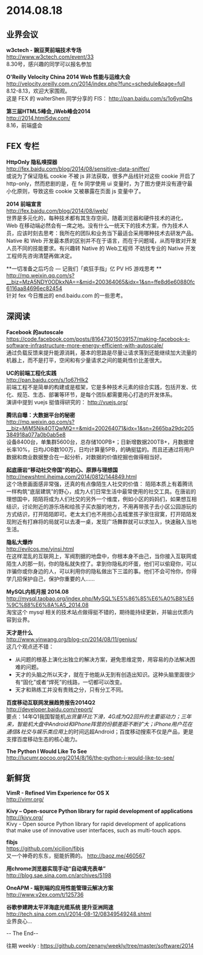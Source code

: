 2014.08.18
========

## 业界会议

**w3ctech - 豌豆荚前端技术专场**  
http://www.w3ctech.com/event/33  
8.30号，感兴趣的同学可以报名参加

**O'Reilly Velocity China 2014 Web 性能与运维大会**  
http://velocity.oreilly.com.cn/2014/index.php?func=schedule&page=full  
8.12-8.13，欢迎大家围观。  
这是 FEX 的 walterShen 同学分享的 FIS： http://pan.baidu.com/s/1o6ynQhs  

**第三届HTML5峰会_iWeb峰会2014**  
http://2014.html5dw.com/  
8.16，前端盛会  

## FEX 专栏

**HttpOnly 隐私嗅探器**  
http://fex.baidu.com/blog/2014/08/sensitive-data-sniffer/  
或说为了保证隐私 cookie 不被 js 非法获取，很多产品线针对这些 cookie 开启了 http-only，然而悲剧的是，在 fe 同学使用 ui 变量时，为了图方便并没有遵守最小化原则，导致这些 cookie 又被暴露在页面 js 变量中了。

**2014 前端宣言**  
http://fex.baidu.com/blog/2014/08/iweb/  
世界是多元化的，每种技术都有其生存空间，随着浏览器和硬件技术的进化，Web 在移动端必然会有一席之地。没有什么一统天下的技术方案，作为技术人员，应该时刻去思考：我所在的团队和业务当下最适合采用哪种技术去研发产品。  
Native 和 Web 开发最本质的区别并不在于语言，而在于问题域，从而导致对开发人员不同的技能要求。有兴趣转 Native 的 Web工程师 不妨找专业的 Native 开发工程师先咨询清楚再做决定。

**一切准备之后巧合 — 记我们「疯狂手指」亿 PV H5 游戏思考 **  
http://mp.weixin.qq.com/s?__biz=MzA5NDY0ODkxNA==&mid=200364065&idx=1&sn=ffe8d6e60880fc6116aa84696ec82454  
针对 fex 今日推出的 end.baidu.com 的一些思考。

## 深阅读

**Facebook 的autoscale**  
https://code.facebook.com/posts/816473015039157/making-facebook-s-software-infrastructure-more-energy-efficient-with-autoscale/  
通过负载反馈来提升能源消耗，基本的思路是尽量让请求落到还能继续加大流量的机器上，而不是打平，空闲和有少量请求之间的能耗性价比差很大。

**UC的前端工程化实践**  
http://pan.baidu.com/s/1o67Hlk2  
前端工程不是简单的构建或是框架，它是多种技术元素的综合实践，包括开发、优化、规范、生态、部署等环节，是每个团队都需要用心打造的开发体系。  
演讲中提到 vuejs 挺值得研究的： http://vuejs.org/

**腾讯自曝：大数据平台的秘密**  
http://mp.weixin.qq.com/s?__biz=MjM5Njk4OTQwMQ==&mid=200264071&idx=1&sn=2665ba29dc205384918a077a0b0ab5e8  
设备8400台，单集群5600台，总存储100PB+；日新增数据200TB+，月数据增长率10%，日均JOB数100万，日均计算量5PB，的确挺猛的。而且还通过将用户数据和商业数据整合在一起分析，对数据的价值挖掘也做得相当好。

**起底唐岩“移动社交帝国”的初心、原罪与理想国**  
http://newshtml.iheima.com/2014/0812/144849.html  
这个场景画面感非常强，还真的有点像陌生人社交的价值：
陌陌本质上有着腾讯一样构筑“底层建筑”的野心，成为人们日常生活中最常使用的社交工具。在唐岩的理想国中，陌陌将成为人们社交的另外一个维度，例如小区的妈妈们，如果想互相结识，讨论附近的游乐场和给孩子买衣服的地方，不用再带孩子去小区公园游玩的方式结识，打开陌陌即可。老太太们也不用担心去城里孩子家住寂寞，打开陌陌发现附近有打麻将的局就可以去凑一桌，发现广场舞群就可以求加入，快速融入当地生活。

**隐私大爆炸**  
http://evilcos.me/yinsi.html  
在这样混乱的互联网上，军阀割据的地盘中，你根本身不由己，当你接入互联网或陌生人的那一刻，你的隐私就失控了。拿到你隐私的坏蛋，他们可以偷窥你，可以诈骗你或你身边的人，可以利用你的隐私做出下三滥的事。他们不会可怜你，你得学几招保护自己，保护你重要的人……

**MySQL内核月报 2014.08**  
http://mysql.taobao.org/index.php/MySQL%E5%86%85%E6%A0%B8%E6%9C%88%E6%8A%A5_2014.08  
淘宝这个 mysql 相关的技术站点做得挺不错的，期待能持续更新，并输出优质内容到业界。

**天才是什么**  
http://www.yinwang.org/blog-cn/2014/08/11/genius/  
这几个观点还不错：
- 从问题的根基上演化出独立的解决方案，避免思维定势，用容易的办法解决困难的问题。
- 天才的头脑之所以天才，就在于他能从无到有创造出知识。这种头脑里面很少有“固化”或者“焊死”的线路，一切都可以改变。
- 天才和熟练工并没有贵贱之分，只有分工不同。

**百度移动互联网发展趋势报告2014Q2**  
http://developer.baidu.com/report/  
要点：14年Q1我国智能机*出货量环比下滑，4G成为Q2回升的主要驱动力；三年来，智能机大盘中Android和iPhone阵营的份额差距不断扩大；iPhone用户花在通信&社交与娱乐类应用*上的时间远超Android；百度移动搜索不仅是产品，更是支撑百度移动生态的核心能力。

**The Python I Would Like To See**  
http://lucumr.pocoo.org/2014/8/16/the-python-i-would-like-to-see/  

## 新鲜货  

**VimR - Refined Vim Experience for OS X**  
http://vimr.org/  

**Kivy – Open-source Python library for rapid development of applications**  
http://kivy.org/  
Kivy - Open source Python library for rapid development of applications that make use of innovative user interfaces, such as multi-touch apps. 

**fibjs**  
https://github.com/xicilion/fibjs  
又一个神奇的东东，挺能折腾的。 http://baoz.me/460567  

**用chrome浏览器实现手动“自动填充表单”**  
http://blog.sae.sina.com.cn/archives/5198  

**OneAPM - 端到端的应用性能管理云解决方案**  
http://www.v2ex.com/t/125736  

**谷歌参建跨太平洋海底光缆系统 提升亚洲网速**  
http://tech.sina.com.cn/i/2014-08-12/08349549248.shtml  
业界良心...

-- The End--
 
往期 weekly : https://github.com/zenany/weekly/tree/master/software/2014